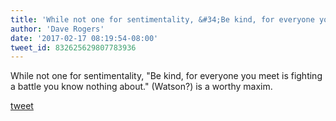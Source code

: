 ```yaml
---
title: 'While not one for sentimentality, &#34;Be kind, for everyone you meet is...'
author: 'Dave Rogers'
date: '2017-02-17 08:19:54-08:00'
tweet_id: 832625629807783936
---
```

While not one for sentimentality, "Be kind, for everyone you meet is fighting a battle you know nothing about." (Watson?) is a worthy maxim.

[tweet](https://twitter.com/yukondude/status/832625629807783936)